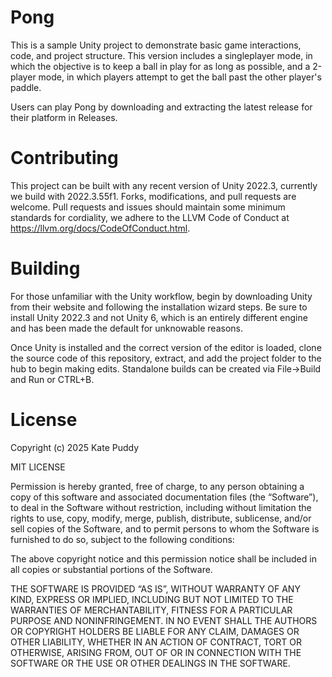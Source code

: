 # Pong
This is a sample Unity project to demonstrate basic game interactions, code, and project structure. This version includes a singleplayer mode, in which the objective is to keep a ball in play for as long as possible, and a 2-player mode, in which players attempt to get the ball past the other player's paddle.

Users can play Pong by downloading and extracting the latest release for their platform in Releases.

# Contributing
This project can be built with any recent version of Unity 2022.3, currently we build with 2022.3.55f1. Forks, modifications, and pull requests are welcome. Pull requests and issues should maintain some minimum standards for cordiality, we adhere to the LLVM Code of Conduct at https://llvm.org/docs/CodeOfConduct.html.

# Building
For those unfamiliar with the Unity workflow, begin by downloading Unity from their website and following the installation wizard steps. Be sure to install Unity 2022.3 and not Unity 6, which is an entirely different engine and has been made the default for unknowable reasons.

Once Unity is installed and the correct version of the editor is loaded, clone the source code of this repository, extract, and add the project folder to the hub to begin making edits. Standalone builds can be created via File->Build and Run or CTRL+B.

# License
Copyright (c) 2025 Kate Puddy

MIT LICENSE

Permission is hereby granted, free of charge, to any person obtaining a copy of this software
and associated documentation files (the “Software”), to deal in the Software without restriction,
including without limitation the rights to use, copy, modify, merge, publish, distribute,
sublicense, and/or sell copies of the Software, and to permit persons to whom the Software
is furnished to do so, subject to the following conditions:

The above copyright notice and this permission notice shall be included in all copies or
substantial portions of the Software.

THE SOFTWARE IS PROVIDED “AS IS”, WITHOUT WARRANTY OF ANY KIND, EXPRESS OR IMPLIED, INCLUDING
BUT NOT LIMITED TO THE WARRANTIES OF MERCHANTABILITY, FITNESS FOR A PARTICULAR PURPOSE AND
NONINFRINGEMENT. IN NO EVENT SHALL THE AUTHORS OR COPYRIGHT HOLDERS BE LIABLE FOR ANY CLAIM,
DAMAGES OR OTHER LIABILITY, WHETHER IN AN ACTION OF CONTRACT, TORT OR OTHERWISE, ARISING FROM,
OUT OF OR IN CONNECTION WITH THE SOFTWARE OR THE USE OR OTHER DEALINGS IN THE SOFTWARE.
